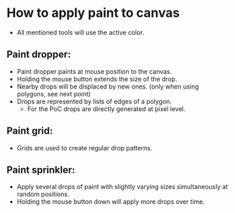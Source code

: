 # How to apply paint to canvas

- All mentioned tools will use the active color.

## Paint dropper:

- Paint dropper paints at mouse position to the canvas.
- Holding the mouse button extends the size of the drop.
- Nearby drops will be displaced by new ones. (only when using polygons, see next point)
- Drops are represented by lists of edges of a polygon.
    - For the PoC drops are directly generated at pixel level.

## Paint grid:

- Grids are used to create regular drop patterns.

## Paint sprinkler:

- Apply several drops of paint with slightly varying sizes simultaneously at random positions. 
- Holding the mouse button down will apply more drops over time.
